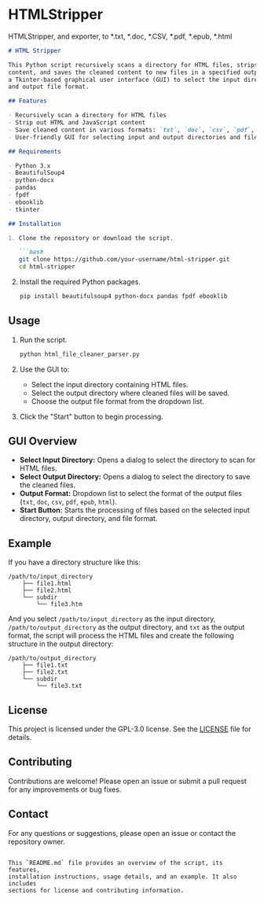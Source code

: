 # HTMLStripper
HTMLStripper, and exporter, to *.txt, *.doc, *.CSV, *.pdf, *.epub, *.html

```markdown
# HTML Stripper

This Python script recursively scans a directory for HTML files, strips out all HTML and JavaScript
content, and saves the cleaned content to new files in a specified output format. The script provides
a Tkinter-based graphical user interface (GUI) to select the input directory, output directory,
and output file format.

## Features

- Recursively scan a directory for HTML files
- Strip out HTML and JavaScript content
- Save cleaned content in various formats: `txt`, `doc`, `csv`, `pdf`, `epub`, `html`
- User-friendly GUI for selecting input and output directories and file format

## Requirements

- Python 3.x
- BeautifulSoup4
- python-docx
- pandas
- fpdf
- ebooklib
- tkinter

## Installation

1. Clone the repository or download the script.

   ```bash
   git clone https://github.com/your-username/html-stripper.git
   cd html-stripper
   ```

2. Install the required Python packages.

   ```bash
   pip install beautifulsoup4 python-docx pandas fpdf ebooklib
   ```

## Usage

1. Run the script.

   ```bash
   python html_file_cleaner_parser.py
   ```

2. Use the GUI to:
   - Select the input directory containing HTML files.
   - Select the output directory where cleaned files will be saved.
   - Choose the output file format from the dropdown list.

3. Click the "Start" button to begin processing.

## GUI Overview

- **Select Input Directory:** Opens a dialog to select the directory to scan for HTML files.
- **Select Output Directory:** Opens a dialog to select the directory to save the cleaned files.
- **Output Format:** Dropdown list to select the format of the output files (`txt`, `doc`, `csv`, `pdf`, `epub`, `html`).
- **Start Button:** Starts the processing of files based on the selected input directory, output directory, and file format.

## Example

If you have a directory structure like this:

```
/path/to/input_directory
    ├── file1.html
    ├── file2.html
    └── subdir
        └── file3.htm
```

And you select `/path/to/input_directory` as the input directory, `/path/to/output_directory` as the output directory, and `txt` as the output format, the script will process the HTML files and create the following structure in the output directory:

```
/path/to/output_directory
    ├── file1.txt
    ├── file2.txt
    └── subdir
        └── file3.txt
```

## License

This project is licensed under the GPL-3.0 license. See the [LICENSE](LICENSE) file for details.

## Contributing

Contributions are welcome! Please open an issue or submit a pull request for any improvements or bug fixes.

## Contact

For any questions or suggestions, please open an issue or contact the repository owner.

```

This `README.md` file provides an overview of the script, its features,
installation instructions, usage details, and an example. It also includes
sections for license and contributing information.
